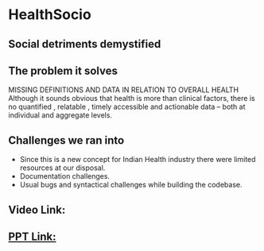 # HealthSocio

## Social detriments demystified

## The problem it solves
MISSING DEFINITIONS AND DATA IN RELATION TO OVERALL HEALTH
Although it sounds obvious that health is more than clinical factors, there is no quantified , relatable , timely accessible and actionable data – both at individual and aggregate levels.

## Challenges we ran into
- Since this is a new concept for Indian Health industry there were limited resources at our disposal.
- Documentation challenges.
- Usual bugs and syntactical challenges while building the codebase.

## Video Link: 
## [PPT Link:](https://drive.google.com/file/d/1PV29CZEbPqpoixbN-k1M0U2zFsywfPCE/view?usp=sharing)  
